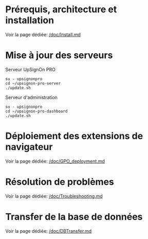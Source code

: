 # Prérequis, architecture et installation

Voir la page dédiée: [/doc/Install.md](/doc/Install.md)

# Mise à jour des serveurs

Serveur UpSignOn PRO

```
su - upsignonpro
cd ~/upsignon-pro-server
./update.sh
```

Serveur d'administration

```
su - upsignonpro
cd ~/upsignon-pro-dashboard
./update.sh
```

# Déploiement des extensions de navigateur

Voir la page dédiée: [/doc/GPO_deployment.md](/doc/GPO_deployment.md)

# Résolution de problèmes

Voir la page dédiée: [/doc/Troubleshooting.md](/doc/Troubleshooting.md)

# Transfer de la base de données

Voir la page dédiée: [/doc/DBTransfer.md](/doc/DBTransfer.md)
